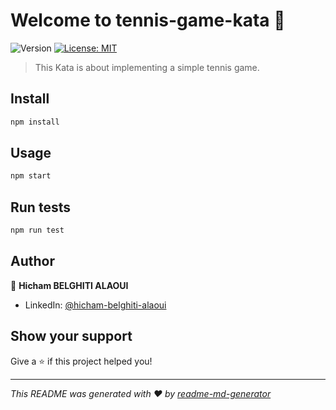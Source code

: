 # Welcome to tennis-game-kata 👋
![Version](https://img.shields.io/badge/version-1.0.0-blue.svg?cacheSeconds=2592000)
[![License: MIT](https://img.shields.io/badge/License-MIT-yellow.svg)](#)

> This Kata is about implementing a simple tennis game.

## Install

```sh
npm install
```

## Usage

```sh
npm start
```

## Run tests

```sh
npm run test
```

## Author

👤 **Hicham BELGHITI ALAOUI**

* LinkedIn: [@hicham-belghiti-alaoui](https://linkedin.com/in/hicham-belghiti-alaoui)

## Show your support

Give a ⭐️ if this project helped you!


***
_This README was generated with ❤️ by [readme-md-generator](https://github.com/kefranabg/readme-md-generator)_